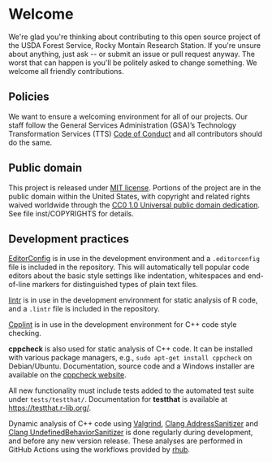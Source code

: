 # Welcome

We're glad you're thinking about contributing to this open source project of the USDA Forest Service, Rocky Montain Research Station. If you're unsure about anything, just ask -- or submit an issue or pull request anyway. The worst that can happen is you'll be politely asked to change something. We welcome all friendly contributions.

## Policies

We want to ensure a welcoming environment for all of our projects. Our staff follow the General Services Administration (GSA)’s Technology Transformation Services (TTS) [Code of Conduct](https://18f.gsa.gov/code-of-conduct/) and all contributors should do the same.

## Public domain

This project is released under [MIT license](https://cran.r-project.org/web/licenses/MIT). Portions of the project are in the public domain within the United States, with copyright and related rights waived worldwide through the [CC0 1.0 Universal public domain dedication](https://creativecommons.org/publicdomain/zero/1.0/). See file inst/COPYRIGHTS for details.

## Development practices

[EditorConfig](https://editorconfig.org/) is in use in the development environment and a `.editorconfig` file is included in the repository. This will automatically tell popular code editors about the basic style settings like indentation, whitespaces and end-of-line markers for distinguished types of plain text files.

[lintr](https://lintr.r-lib.org/) is in use in the development environment for static analysis of R code, and a `.lintr` file is included in the repository.

[Cpplint](https://github.com/cpplint/cpplint) is in use in the development environment for C++ code style checking.

**cppcheck** is also used for static analysis of C++ code. It can be installed with various package managers, e.g., `sudo apt-get install cppcheck` on Debian/Ubuntu. Documentation, source code and a Windows installer are available on the [cppcheck website](https://cppcheck.sourceforge.io/).

All new functionality must include tests added to the automated test suite under `tests/testthat/`. Documentation for **testthat** is available at https://testthat.r-lib.org/.

Dynamic analysis of C++ code using [Valgrind](https://valgrind.org/), [Clang AddressSanitizer](https://clang.llvm.org/docs/AddressSanitizer.html) and [Clang UndefinedBehaviorSanitizer](https://clang.llvm.org/docs/UndefinedBehaviorSanitizer.html) is done regularly during development, and before any new version release. These analyses are performed in GitHub Actions using the workflows provided by [rhub](https://github.com/r-hub/rhub/).

